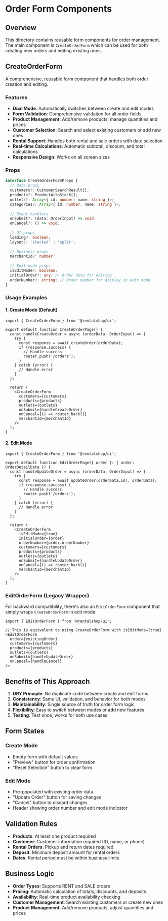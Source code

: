 # Order Form Components

## Overview

This directory contains reusable form components for order management. The main component is `CreateOrderForm` which can be used for both creating new orders and editing existing ones.

## CreateOrderForm

A comprehensive, reusable form component that handles both order creation and editing.

### Features

- **Dual Mode**: Automatically switches between create and edit modes
- **Form Validation**: Comprehensive validation for all order fields
- **Product Management**: Add/remove products, manage quantities and prices
- **Customer Selection**: Search and select existing customers or add new ones
- **Rental Support**: Handles both rental and sale orders with date selection
- **Real-time Calculations**: Automatic subtotal, discount, and total calculations
- **Responsive Design**: Works on all screen sizes

### Props

```typescript
interface CreateOrderFormProps {
  // Data props
  customers?: CustomerSearchResult[];
  products?: ProductWithStock[];
  outlets?: Array<{ id: number; name: string }>;
  categories?: Array<{ id: number; name: string }>;
  
  // Event handlers
  onSubmit?: (data: OrderInput) => void;
  onCancel?: () => void;
  
  // UI props
  loading?: boolean;
  layout?: 'stacked' | 'split';
  
  // Business props
  merchantId?: number;
  
  // Edit mode props
  isEditMode?: boolean;
  initialOrder?: any; // Order data for editing
  orderNumber?: string; // Order number for display in edit mode
}
```

### Usage Examples

#### 1. Create Mode (Default)

```tsx
import { CreateOrderForm } from '@rentalshop/ui';

export default function CreateOrderPage() {
  const handleCreateOrder = async (orderData: OrderInput) => {
    try {
      const response = await createOrder(orderData);
      if (response.success) {
        // Handle success
        router.push('/orders');
      }
    } catch (error) {
      // Handle error
    }
  };

  return (
    <CreateOrderForm
      customers={customers}
      products={products}
      outlets={outlets}
      onSubmit={handleCreateOrder}
      onCancel={() => router.back()}
      merchantId={merchantId}
    />
  );
}
```

#### 2. Edit Mode

```tsx
import { CreateOrderForm } from '@rentalshop/ui';

export default function EditOrderPage({ order }: { order: OrderDetailData }) {
  const handleUpdateOrder = async (orderData: OrderInput) => {
    try {
      const response = await updateOrder(orderData.id!, orderData);
      if (response.success) {
        // Handle success
        router.push('/orders');
      }
    } catch (error) {
      // Handle error
    }
  };

  return (
    <CreateOrderForm
      isEditMode={true}
      initialOrder={order}
      orderNumber={order.orderNumber}
      customers={customers}
      products={products}
      outlets={outlets}
      onSubmit={handleUpdateOrder}
      onCancel={() => router.back()}
      merchantId={merchantId}
    />
  );
}
```

### EditOrderForm (Legacy Wrapper)

For backward compatibility, there's also an `EditOrderForm` component that simply wraps `CreateOrderForm` in edit mode:

```tsx
import { EditOrderForm } from '@rentalshop/ui';

// This is equivalent to using CreateOrderForm with isEditMode={true}
<EditOrderForm
  order={existingOrder}
  customers={customers}
  products={products}
  outlets={outlets}
  onSubmit={handleUpdateOrder}
  onCancel={handleCancel}
/>
```

## Benefits of This Approach

1. **DRY Principle**: No duplicate code between create and edit forms
2. **Consistency**: Same UI, validation, and behavior for both modes
3. **Maintainability**: Single source of truth for order form logic
4. **Flexibility**: Easy to switch between modes or add new features
5. **Testing**: Test once, works for both use cases

## Form States

### Create Mode
- Empty form with default values
- "Preview" button for order confirmation
- "Reset Selection" button to clear form

### Edit Mode
- Pre-populated with existing order data
- "Update Order" button for saving changes
- "Cancel" button to discard changes
- Header showing order number and edit mode indicator

## Validation Rules

- **Products**: At least one product required
- **Customer**: Customer information required (ID, name, or phone)
- **Rental Orders**: Pickup and return dates required
- **Deposit**: Minimum deposit amount for rental orders
- **Dates**: Rental period must be within business limits

## Business Logic

- **Order Types**: Supports RENT and SALE orders
- **Pricing**: Automatic calculation of totals, discounts, and deposits
- **Availability**: Real-time product availability checking
- **Customer Management**: Search existing customers or create new ones
- **Product Management**: Add/remove products, adjust quantities and prices
